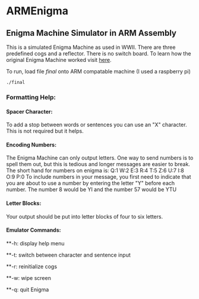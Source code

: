 # ARMEnigma
## Enigma Machine Simulator in ARM Assembly

This is a simulated Enigma Machine as used in WWII. There are three predefined cogs and a reflector. There is no switch board. To learn how the original Enigma Machine worked visit [here](http://enigma.louisedade.co.uk/howitworks.html).

To run, load file *final* onto ARM compatable machine (I used a raspberry pi)

`./final`

### Formatting Help:

#### Spacer Character:
To add a stop between words or sentences you can use an "X" character.
This is not required but it helps.

#### Encoding Numbers:
The Enigma Machine can only output letters. One way to send numbers is to
spell them out, but this is tedious and longer messages are easier to break.
The short hand for numbers on enigma is:
Q:1 W:2 E:3 R:4 T:5 Z:6 U:7 I:8 O:9 P:0
To include numbers in your message, you first need to indicate that you
are about to use a number by entering the letter "Y" before each number.
The number 8 would be YI and the number 57 would be YTU

#### Letter Blocks:
Your output should be put into letter blocks of four to six letters.

#### Emulator Commands:
**-h: display help menu

**-t: switch between character and sentence input

**-r: reinitialize cogs

**-w: wipe screen

**-q: quit Enigma
